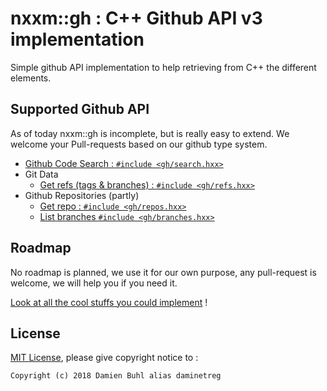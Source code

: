 # nxxm::gh : C++ Github API v3 implementation
Simple github API implementation to help retrieving from C++ the different elements.

## Supported Github API
As of today nxxm::gh is incomplete, but is really easy to extend. We welcome your Pull-requests based on our github type system.

- [Github Code Search : `#include <gh/search.hxx>`](https://developer.github.com/v3/search/#search-code)
- Git Data
  - [Get refs (tags & branches) : `#include <gh/refs.hxx>`](https://developer.github.com/v3/git/refs/#get-all-references)
- Github Repositories (partly)
  - [Get repo : `#include <gh/repos.hxx>`](https://developer.github.com/v3/repos/#get)
  - [List branches `#include <gh/branches.hxx>`](https://developer.github.com/v3/repos/branches/#list-branches)

## Roadmap
No roadmap is planned, we use it for our own purpose, any pull-request is welcome, we will help you if you need it.

[Look at all the cool stuffs you could implement](https://developer.github.com/v3/) !

## License
[MIT License](./LICENSE), please give copyright notice to : 

```
Copyright (c) 2018 Damien Buhl alias daminetreg
```

